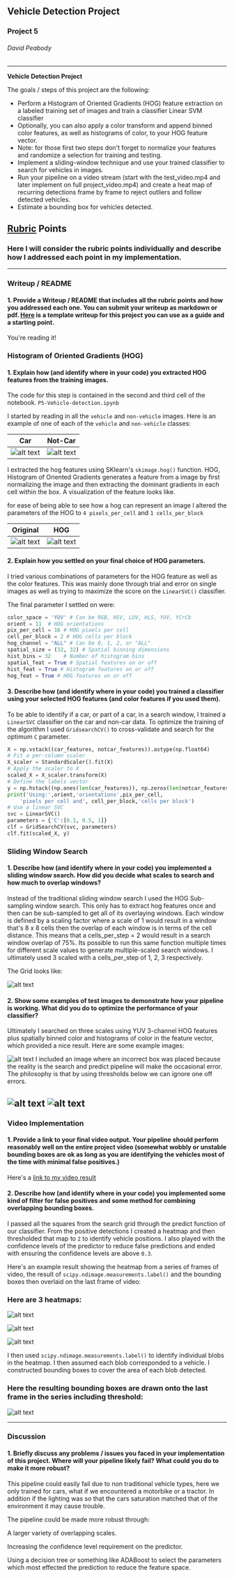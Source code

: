 ## Vehicle Detection Project
### Project 5
###### David Peabody

---

**Vehicle Detection Project**

The goals / steps of this project are the following:

* Perform a Histogram of Oriented Gradients (HOG) feature extraction on a labeled training set of images and train a classifier Linear SVM classifier
* Optionally, you can also apply a color transform and append binned color features, as well as histograms of color, to your HOG feature vector.
* Note: for those first two steps don't forget to normalize your features and randomize a selection for training and testing.
* Implement a sliding-window technique and use your trained classifier to search for vehicles in images.
* Run your pipeline on a video stream (start with the test_video.mp4 and later implement on full project_video.mp4) and create a heat map of recurring detections frame by frame to reject outliers and follow detected vehicles.
* Estimate a bounding box for vehicles detected.

[//]: # (Image References)
[image0]: ./test_images/10.png
[image0.5]: ./test_images/image6.png
[image1]: ./output_images/car1.png
[image2]: ./output_images/hog1.png
[image3]: ./output_images/boxes11.png
[image4]: ./output_images/boxes1.png
[image4.1]: ./output_images/boxes3.png
[image4.2]: ./output_images/boxes7.png
[image5]: ./output_images/heat1.png
[image5.1]: ./output_images/heat2.png
[image5.2]: ./output_images/heat3.png
[image7]: ./output_images/final1.png
[video1]: ./output_images/project_video_out.mp4

## [Rubric](https://review.udacity.com/#!/rubrics/513/view) Points
### Here I will consider the rubric points individually and describe how I addressed each point in my implementation.  

---
### Writeup / README

#### 1. Provide a Writeup / README that includes all the rubric points and how you addressed each one.  You can submit your writeup as markdown or pdf.  [Here](https://github.com/udacity/CarND-Vehicle-Detection/blob/master/writeup_template.md) is a template writeup for this project you can use as a guide and a starting point.  

You're reading it!

### Histogram of Oriented Gradients (HOG)

#### 1. Explain how (and identify where in your code) you extracted HOG features from the training images.

The code for this step is contained in the second and third cell of the notebook. `P5-Vehicle-detection.ipynb`

I started by reading in all the `vehicle` and `non-vehicle` images.  Here is an example of one of each of the `vehicle` and `non-vehicle` classes:


| Car       | Not-Car      |
| ------------- |:-------------:|
| ![alt text][image0]    | ![alt text][image0.5]|


I extracted the hog features using SKlearn's `skimage.hog()` function. HOG, Histogram of Oriented Gradients generates a feature from a image by first normalizing the image and then extracting the dominant gradients in each cell within the box. A visualization of the feature looks like.

for ease of being able to see how a hog can represent an image I altered the parameters of the HOG to `4 pixels_per_cell` and `1 cells_per_block`

| Original       | HOG     |
| ------------- |:-------------:|
| ![alt text][image0]    | ![alt text][image2]|


#### 2. Explain how you settled on your final choice of HOG parameters.

I tried various combinations of parameters for the HOG feature as well as the color features. This was mainly done through trial and error on single images as well as trying to maximize the score on the `LinearSVC()` classifier.

The final parameter I settled on were:
```python
color_space = 'YUV' # Can be RGB, HSV, LUV, HLS, YUV, YCrCb
orient = 11  # HOG orientations
pix_per_cell = 16 # HOG pixels per cell
cell_per_block = 2 # HOG cells per block
hog_channel = "ALL" # Can be 0, 1, 2, or "ALL"
spatial_size = (32, 32) # Spatial binning dimensions
hist_bins = 32    # Number of histogram bins
spatial_feat = True # Spatial features on or off
hist_feat = True # Histogram features on or off
hog_feat = True # HOG features on or off
```

#### 3. Describe how (and identify where in your code) you trained a classifier using your selected HOG features (and color features if you used them).

To be able to identify if a car, or part of a car, in a search window, I trained a `LinearSVC` classifier on the car and non-car data. To optimize the training of the algorithm I used `GridsearchCV()` to cross-validate and search for the optimum `C` parameter.

```python
X = np.vstack((car_features, notcar_features)).astype(np.float64)                        
# Fit a per-column scaler
X_scaler = StandardScaler().fit(X)
# Apply the scaler to X
scaled_X = X_scaler.transform(X)
# Define the labels vector
y = np.hstack((np.ones(len(car_features)), np.zeros(len(notcar_features))))
print('Using:',orient,'orientations',pix_per_cell,
    'pixels per cell and', cell_per_block,'cells per block')
# Use a linear SVC
svc = LinearSVC()
parameters = {'C':[0.1, 0.5, 1]}
clf = GridSearchCV(svc, parameters)
clf.fit(scaled_X, y)
```

### Sliding Window Search

#### 1. Describe how (and identify where in your code) you implemented a sliding window search.  How did you decide what scales to search and how much to overlap windows?

Instead of the traditional sliding window search I used the HOG Sub-sampling window search. This only has to extract hog features once and then can be sub-sampled to get all of its overlaying windows. Each window is defined by a scaling factor where a scale of 1 would result in a window that's 8 x 8 cells then the overlap of each window is in terms of the cell distance. This means that a cells_per_step = 2 would result in a search window overlap of 75%. Its possible to run this same function multiple times for different scale values to generate multiple-scaled search windows. I ultimately used 3 scaled with a cells_per_step of 1, 2, 3 respectively.

The Grid looks like:

![alt text][image3]

#### 2. Show some examples of test images to demonstrate how your pipeline is working.  What did you do to optimize the performance of your classifier?

Ultimately I searched on three scales using YUV 3-channel HOG features plus spatially binned color and histograms of color in the feature vector, which provided a nice result.  Here are some example images:

![alt text][image4]
I included an image where an incorrect box was placed because the reality is the search and predict pipeline will make the occasional error. The philosophy is that by using thresholds below we can ignore one off errors.

![alt text][image4.1]
![alt text][image4.2]
---

### Video Implementation

#### 1. Provide a link to your final video output.  Your pipeline should perform reasonably well on the entire project video (somewhat wobbly or unstable bounding boxes are ok as long as you are identifying the vehicles most of the time with minimal false positives.)

Here's a [link to my video result](./output_images/project_video_out.mp4)


#### 2. Describe how (and identify where in your code) you implemented some kind of filter for false positives and some method for combining overlapping bounding boxes.

I passed all the squares from the search grid through the predict function of our classifier. From the positive detections I created a heatmap and then thresholded that map to `2` to identify vehicle positions. I also played with the confidence levels of the predictor to reduce false predictions and ended with ensuring the confidence levels are above `0.3`.

Here's an example result showing the heatmap from a series of frames of video, the result of `scipy.ndimage.measurements.label()` and the bounding boxes then overlaid on the last frame of video:

### Here are 3  heatmaps:

![alt text][image5]

![alt text][image5.1]

![alt text][image5.2]

 I then used `scipy.ndimage.measurements.label()` to identify individual blobs in the heatmap.  I then assumed each blob corresponded to a vehicle.  I constructed bounding boxes to cover the area of each blob detected.

### Here the resulting bounding boxes are drawn onto the last frame in the series including threshold:
![alt text][image7]

---

### Discussion

#### 1. Briefly discuss any problems / issues you faced in your implementation of this project.  Where will your pipeline likely fail?  What could you do to make it more robust?

This pipeline could easily fail due to non traditional vehicle types, here we only trained for cars, what if we encountered a motorbike or a tractor. In addition if the lighting was so that the cars saturation matched that of the environment it may cause trouble.

The pipeline could be made more robust through:

A larger variety of overlapping scales.

Increasing the confidence level requirement on the predictor.

Using a decision tree or something like ADABoost to select the parameters which most effected the prediction to reduce the feature space.
